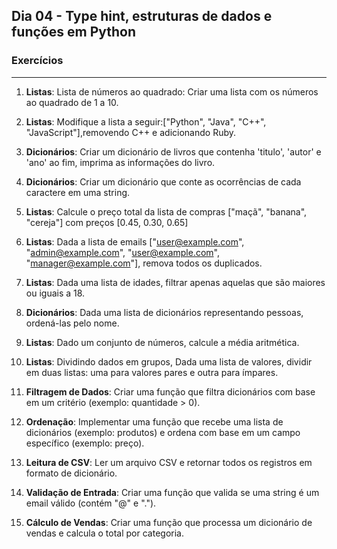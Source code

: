 ## Dia 04 - Type hint, estruturas de dados e funções em Python

### Exercícios
---

1. **Listas**: Lista de números ao quadrado: Criar uma lista com os números ao quadrado de 1 a 10.

2. **Listas**: Modifique a lista a seguir:["Python", "Java", "C++", "JavaScript"],removendo C++ e adicionando Ruby.

3. **Dicionários**: Criar um dicionário de livros que contenha 'titulo', 'autor' e 'ano' ao fim, imprima as informações do livro.

4. **Dicionários**: Criar um dicionário que conte as ocorrências de cada caractere em uma string.

5. **Listas**: Calcule o preço total da lista de compras ["maçã", "banana", "cereja"] com preços [0.45, 0.30, 0.65]

6. **Listas**: Dada a lista de emails ["user@example.com", "admin@example.com", "user@example.com", "manager@example.com"], remova todos os duplicados.

7. **Listas**: Dada uma lista de idades, filtrar apenas aquelas que são maiores ou iguais a 18.

8. **Dicionários**: Dada uma lista de dicionários representando pessoas, ordená-las pelo nome.

9. **Listas**: Dado um conjunto de números, calcule a média aritmética.

10. **Listas**: Dividindo dados em grupos, Dada uma lista de valores, dividir em duas listas: uma para valores pares e outra para ímpares.

11. **Filtragem de Dados**: Criar uma função que filtra dicionários com base em um critério (exemplo: quantidade > 0).

12. **Ordenação**: Implementar uma função que recebe uma lista de dicionários (exemplo: produtos) e ordena com base em um campo específico (exemplo: preço).

13. **Leitura de CSV**: Ler um arquivo CSV e retornar todos os registros em formato de dicionário.

14. **Validação de Entrada**: Criar uma função que valida se uma string é um email válido (contém "@" e ".").

15. **Cálculo de Vendas**: Criar uma função que processa um dicionário de vendas e calcula o total por categoria.